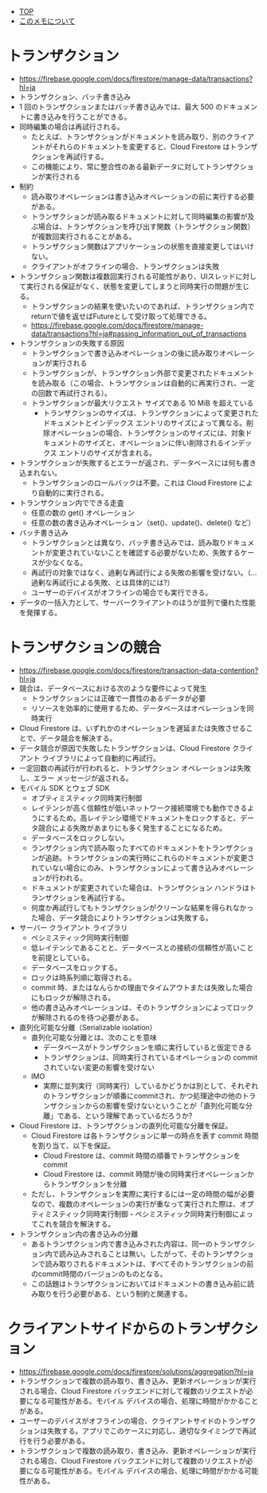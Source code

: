 - [TOP](./firestore_index.md)
- [このメモについて](../README.md)



# トランザクション
* https://firebase.google.com/docs/firestore/manage-data/transactions?hl=ja
* トランザクション、バッチ書き込み
* 1 回のトランザクションまたはバッチ書き込みでは、最大 500 のドキュメントに書き込みを行うことができる。
* 同時編集の場合は再試行される。
    * たとえば、トランザクションがドキュメントを読み取り、別のクライアントがそれらのドキュメントを変更すると、Cloud Firestore はトランザクションを再試行する。
    * この機能により、常に整合性のある最新データに対してトランザクションが実行される
* 制約
    * 読み取りオペレーションは書き込みオペレーションの前に実行する必要がある。
    * トランザクションが読み取るドキュメントに対して同時編集の影響が及ぶ場合は、トランザクションを呼び出す関数（トランザクション関数）が複数回実行されることがある。
    * トランザクション関数はアプリケーションの状態を直接変更してはいけない。
    * クライアントがオフラインの場合、トランザクションは失敗
* トランザクション関数は複数回実行される可能性があり、UIスレッドに対して実行される保証がなく、状態を変更してしまうと同時実行の問題が生じる。
    * トランザクションの結果を使いたいのであれば、トランザクション内でreturnで値を返せばFutureとして受け取って処理できる。
    * https://firebase.google.com/docs/firestore/manage-data/transactions?hl=ja#passing_information_out_of_transactions
* トランザクションの失敗する原因
    * トランザクションで書き込みオペレーションの後に読み取りオペレーションが実行される
    * トランザクションが、トランザクション外部で変更されたドキュメントを読み取る（この場合、トランザクションは自動的に再実行され、一定の回数で再試行される）。
    * トランザクションが最大リクエスト サイズである 10 MiB を超えている
        * トランザクションのサイズは、トランザクションによって変更されたドキュメントとインデックス エントリのサイズによって異なる。削除オペレーションの場合、トランザクションのサイズには、対象ドキュメントのサイズと、オペレーションに伴い削除されるインデックス エントリのサイズが含まれる。
* トランザクションが失敗するとエラーが返され、データベースには何も書き込まれない。
    * トランザクションのロールバックは不要。これは Cloud Firestore により自動的に実行される。
* トランザクション内でできる走査
    * 任意の数の get() オペレーション
    * 任意の数の書き込みオペレーション（set()、update()、delete() など）
* バッチ書き込み
    * トランザクションとは異なり、バッチ書き込みでは、読み取りドキュメントが変更されていないことを確認する必要がないため、失敗するケースが少なくなる。
    * 再試行の対象ではなく、過剰な再試行による失敗の影響を受けない。（...過剰な再試行による失敗、とは具体的には?）
    * ユーザーのデバイスがオフラインの場合でも実行できる。
* データの一括入力として、サーバークライアントのほうが並列で優れた性能を発揮する。

# トランザクションの競合
* https://firebase.google.com/docs/firestore/transaction-data-contention?hl=ja
* 競合は、データベースにおける次のような要件によって発生
    * トランザクションには正確で一貫性のあるデータが必要
    * リソースを効率的に使用するため、データベースはオペレーションを同時実行
* Cloud Firestore は、いずれかのオペレーションを遅延または失敗させることで、データ競合を解決する。
* データ競合が原因で失敗したトランザクションは、Cloud Firestore クライアント ライブラリによって自動的に再試行。
* 一定回数の再試行が行われると、トランザクション オペレーションは失敗し、エラー メッセージが返される。
* モバイル SDK とウェブ SDK 
    * オプティミスティック同時実行制御
    * レイテンシが高く信頼性が低いネットワーク接続環境でも動作できるようにするため。高レイテンシ環境でドキュメントをロックすると、データ競合による失敗があまりにも多く発生することになるため。
    * データベースをロックしない。
    * ランザクション内で読み取ったすべてのドキュメントをトランザクションが追跡。トランザクションの実行時にこれらのドキュメントが変更されていない場合にのみ、トランザクションによって書き込みオペレーションが行われる。
    * ドキュメントが変更されていた場合は、トランザクション ハンドラはトランザクションを再試行する。
    * 何度か再試行してもトランザクションがクリーンな結果を得られなかった場合、データ競合によりトランザクションは失敗する。
* サーバー クライアント ライブラリ
    * ペシミスティック同時実行制御    
    * 低レイテンシであることと、データベースとの接続の信頼性が高いことを前提としている。
    * データベースをロックする。
    * ロックは時系列順に取得される。
    * commit 時、またはなんらかの理由でタイムアウトまたは失敗した場合にもロックが解除される。
    * 他の書き込みオペレーションは、そのトランザクションによってロックが解除されるのを待つ必要がある。
* 直列化可能な分離（Serializable isolation）
    * 直列化可能な分離とは、次のことを意味
        * データベースがトランザクションを順に実行していると仮定できる
        * トランザクションは、同時実行されているオペレーションの commit されていない変更の影響を受けない
    * IMO
        * 実際に並列実行（同時実行）しているかどうかは別として、それぞれのトランザクションが順番にcommitされ、かつ処理途中の他のトランザクションからの影響を受けないということが「直列化可能な分離」である、という理解であっているだろうか?
* Cloud Firestore は、トランザクションの直列化可能な分離を保証。
    * Cloud Firestore は各トランザクションに単一の時点を表す commit 時間を割り当て、以下を保証。
        * Cloud Firestore は、commit 時間の順番でトランザクションを commit 
        * Cloud Firestore は、commit 時間が後の同時実行オペレーションからトランザクションを分離
    * ただし、トランザクションを実際に実行するには一定の時間の幅が必要なので、複数のオペレーションの実行が重なって実行された際は、オプティミスティック同時実行制御・ペシミスティック同時実行制御によってこれを競合を解決する。
* トランザクション内の書き込みの分離
    * あるトランザクション内で書き込みされた内容は、同一のトランザクション内で読み込みされることは無い。したがって、そのトランザクションで読み取りされるドキュメントは、すべてそのトランザクションの前のcommit時間のバージョンのものとなる。
    * この話題はトランザクションにおいてはドキュメントの書き込み前に読み取りを行う必要がある、という制約と関連する。



# クライアントサイドからのトランザクション
* https://firebase.google.com/docs/firestore/solutions/aggregation?hl=ja
* トランザクションで複数の読み取り、書き込み、更新オペレーションが実行される場合、Cloud Firestore バックエンドに対して複数のリクエストが必要になる可能性がある。モバイル デバイスの場合、処理に時間がかかることがある。
* ユーザーのデバイスがオフラインの場合、クライアントサイドのトランザクションは失敗する。アプリでこのケースに対応し、適切なタイミングで再試行を行う必要がある。
* トランザクションで複数の読み取り、書き込み、更新オペレーションが実行される場合、Cloud Firestore バックエンドに対して複数のリクエストが必要になる可能性がある。モバイル デバイスの場合、処理に時間がかかる可能性がある。




